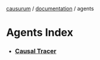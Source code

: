 [causurum](../README.md) / [documentation](../documentation/README.md) / agents

# Agents Index

* ### [Causal Tracer](./causal_tracer/README.md)